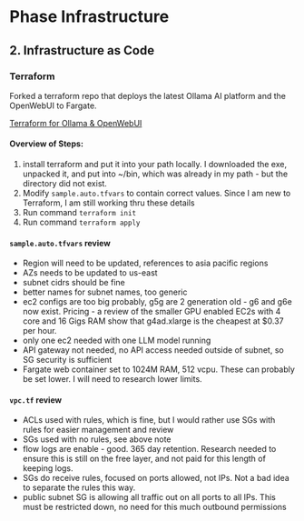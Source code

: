 # Phase Infrastructure

## 2. Infrastructure as Code

### Terraform

Forked a terraform repo that deploys the latest Ollama AI platform and the OpenWebUI to Fargate.

[Terraform for Ollama & OpenWebUI](https://github.com/nujact/terraform-aws-self-host-llm)

#### Overview of Steps:
1. install terraform and put it into your path locally.  I downloaded the exe, unpacked it, and put into ~/bin, which was already in my path - but the directory did not exist.
2. Modify `sample.auto.tfvars` to contain correct values.  Since I am new to Terraform, I am still working thru these details
3. Run command `terraform init`
4. Run command `terraform apply`

#### `sample.auto.tfvars` review
- Region will need to be updated, references to asia pacific regions
- AZs needs to be updated to us-east
- subnet cidrs should be fine
- better names for subnet names, too generic
- ec2 configs are too big probably, g5g are 2 generation old - g6 and g6e now exist.  Pricing - a review of the smaller GPU enabled EC2s with 4 core and 16 Gigs RAM show that g4ad.xlarge is the cheapest at $0.37 per hour.
- only one ec2 needed with one LLM model running
- API gateway not needed, no API access needed outside of subnet, so SG security is sufficient
- Fargate web container set to 1024M RAM, 512 vcpu.  These can probably be set lower.  I will need to research lower limits.

#### `vpc.tf` review
- ACLs used with rules, which is fine, but I would rather use SGs with rules for easier management and review
- SGs used with no rules, see above note
- flow logs are enable - good.  365 day retention.  Research needed to ensure this is still on the free layer, and not paid for this length of keeping logs.
- SGs do receive rules, focused on ports allowed, not IPs.  Not a bad idea to separate the rules this way.
- public subnet SG is allowing all traffic out on all ports to all IPs.  This must be restricted down, no need for this much outbound permissions

